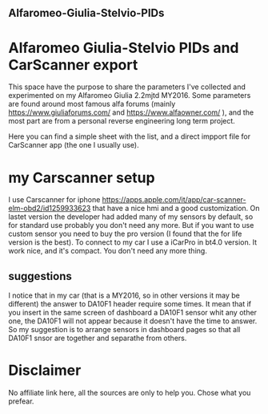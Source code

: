 ## Alfaromeo-Giulia-Stelvio-PIDs
# Alfaromeo Giulia-Stelvio PIDs and CarScanner export

This space have the purpose to share the parameters I've collected and experimented on my Alfaromeo Giulia 2.2mjtd MY2016.
Some parameters are found around most famous alfa forums (mainly https://www.giuliaforums.com/ and https://www.alfaowner.com/ ), and the most part are from a personal reverse engineering long term project.

Here you can find a simple sheet with the list, and a direct impport file for CarScanner app (the one I usually use).

# my Carscanner setup
I use Carscanner for iphone https://apps.apple.com/it/app/car-scanner-elm-obd2/id1259933623 that have a nice hmi and a good customization. On lastet version the developer had added many of my sensors by default, so for standard use probably you don't need any more. But if you want to use custom sensor you need to buy the pro version (I found that the for life version is the best).
To connect to my car I use a iCarPro in bt4.0 version. It work nice, and it's compact.
You don't need any more thing.

## suggestions
I notice that in my car (that is a MY2016, so in other versions it may be different) the answer to DA10F1 header require some times. It mean that if you insert in the same screen of dashboard a DA10F1 sensor whit any other one, the DA10F1 will not appear because it doesn't have the time to answer.
So my suggestion is to arrange sensors in dashboard pages so that all DA10F1 snsor are together and separathe from others.

# Disclaimer
No affiliate link here, all the sources are only to help you. Chose what you prefear.
